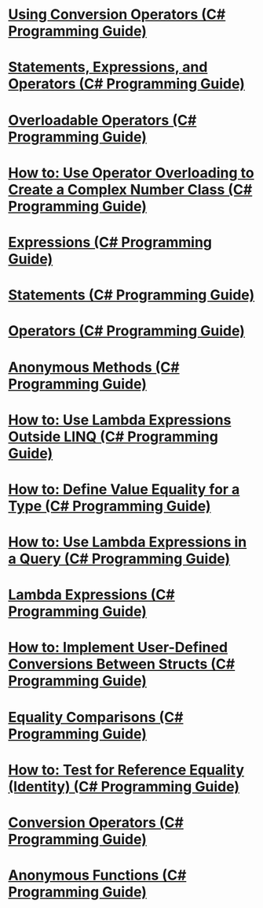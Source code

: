 # [Using Conversion Operators (C# Programming Guide)](using-conversion-operators.md)
# [Statements, Expressions, and Operators (C# Programming Guide)](index.md)
# [Overloadable Operators (C# Programming Guide)](overloadable-operators.md)
# [How to: Use Operator Overloading to Create a Complex Number Class (C# Programming Guide)](how-to-use-operator-overloading-to-create-a-complex-number-class.md)
# [Expressions (C# Programming Guide)](expressions.md)
# [Statements (C# Programming Guide)](statements.md)
# [Operators (C# Programming Guide)](operators.md)
# [Anonymous Methods (C# Programming Guide)](anonymous-methods.md)
# [How to: Use Lambda Expressions Outside LINQ (C# Programming Guide)](how-to-use-lambda-expressions-outside-linq.md)
# [How to: Define Value Equality for a Type (C# Programming Guide)](how-to-define-value-equality-for-a-type.md)
# [How to: Use Lambda Expressions in a Query (C# Programming Guide)](how-to-use-lambda-expressions-in-a-query.md)
# [Lambda Expressions (C# Programming Guide)](lambda-expressions.md)
# [How to: Implement User-Defined Conversions Between Structs (C# Programming Guide)](how-to-implement-user-defined-conversions-between-structs.md)
# [Equality Comparisons (C# Programming Guide)](equality-comparisons.md)
# [How to: Test for Reference Equality (Identity) (C# Programming Guide)](how-to-test-for-reference-equality-identity.md)
# [Conversion Operators (C# Programming Guide)](conversion-operators.md)
# [Anonymous Functions (C# Programming Guide)](anonymous-functions.md)
